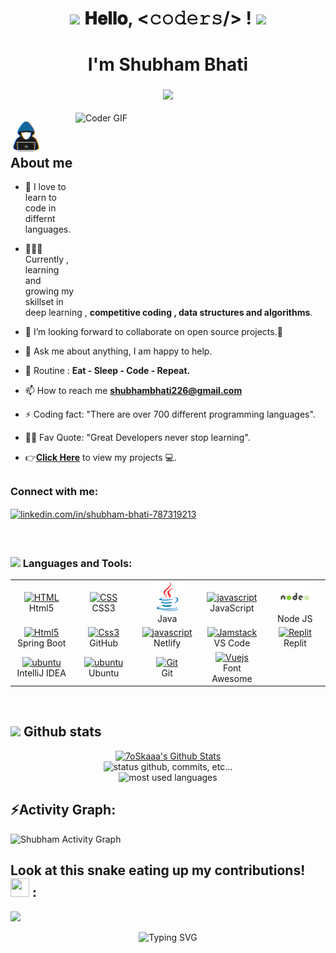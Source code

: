 
<h1 align="center">
  <a target="_blank">
    <img src="https://github.com/JayantGoel001/JayantGoel001/blob/master/GIF/Earth.gif" width="24px" style="max-width:100%;">
  </a>
  𝐇𝐞𝐥𝐥𝐨, &lt;𝚌𝚘𝚍𝚎𝚛𝚜/&gt; ! 
  <a target="_blank">
  </a>
  <img src="https://media.giphy.com/media/hvRJCLFzcasrR4ia7z/giphy.gif" width="40">
</h1>
<!--  -->
<h1 align="center">I'm Shubham Bhati</h1>

<h3 align = "center"><img src="https://readme-typing-svg.herokuapp.com?color=%23F7F7F7&size=21&center=true&vCenter=true&width=650&height=100&lines=A+Student+%F0%9F%91%A8%F0%9F%8F%BB%E2%80%8D%F0%9F%8E%93+and+a+Programming+Enthusiast+%F0%9F%91%A9%E2%80%8D%F0%9F%92%BB+from+India"></h3>


<img align="right" src="https://github.com/ankitwarbhe/ankitwarbhe/blob/master/developer.gif" alt="Coder GIF" width="400" height="300">


## <picture><img src = "https://github.com/0xAbdulKhalid/0xAbdulKhalid/raw/main/assets/mdImages/about_me.gif" width = 50px></picture> **About me**

-  🌱 I love to learn to code in differnt languages.

-  👨🏽‍💻 Currently , learning and growing my skillset in deep learning , **competitive coding , data structures and algorithms**.

- 👥 I’m looking forward to collaborate on open source projects.🌟

- 💬 Ask me about anything, I am happy to help.  
<!-- - , only if the ball is in my court!😉 -->

- 🔄 Routine : **Eat - Sleep - Code - Repeat.**

- 📫 How to reach me **shubhambhati226@gmail.com**
<!--  -->
- ⚡ Coding fact: "There are over 700 different programming languages".

- 💪🏼 Fav Quote: "Great Developers never stop learning".

- 👉<a href="https://shubh2-0.github.io/">**Click Here**</a> to view my projects 💻.

<!-- ![visitor badge](https://visitor-badge.glitch.me/badge?page_id=jwenjian.visitor-badge) -->
<!--  -->


##  <h3 align="left">Connect with me:</h3> 
<p align="left">
<a href="https://linkedin.com/in/linkedin.com/in/shubham-bhati-787319213" target="blank"><img align="center" src="https://raw.githubusercontent.com/rahuldkjain/github-profile-readme-generator/master/src/images/icons/Social/linked-in-alt.svg" alt="linkedin.com/in/shubham-bhati-787319213" height="30" width="40" /></a>
</p>
<!--  <a href="https://www.hackerrank.com/"> <img src="https://sr-marketplace-prod.s3.amazonaws.com/wp-content/uploads/2015/08/HackerRank1.png" width="5%"> </a> -->
<br>

## <h3 align="left"><img src = "https://media2.giphy.com/media/QssGEmpkyEOhBCb7e1/giphy.gif?cid=ecf05e47a0n3gi1bfqntqmob8g9aid1oyj2wr3ds3mg700bl&rid=giphy.gif" width = 24px> Languages and Tools:</h3>


<!--  -->

<table align="center">
  
  <tr>
      <td align="center" width="96">
      <a href="https://www.w3schools.com/html/" target="_blank" rel="noreferrer"">
        <img src="https://seeklogo.com/images/H/html5-without-wordmark-color-logo-14D252D878-seeklogo.com.png" width="45" height="45" alt="HTML" />
      </a>
      <br>Html5
    </td>
 <td align="center" width="96">
      <a href="#css3">
        <img src="https://upload.wikimedia.org/wikipedia/commons/thumb/6/62/CSS3_logo.svg/48px-CSS3_logo.svg.png" width="48" height="48" alt="CSS" />
      </a>
      <br>CSS3
    </td> 
<td align="center" width="96">
      <a href="https://www.java.com">
        <img src="https://raw.githubusercontent.com/devicons/devicon/master/icons/java/java-original.svg" width="48" height="48" alt="Java" />
      </a>
      <br>Java
    </td>
<td align="center" width="96">
      <a href="#js">
        <img src="https://upload.wikimedia.org/wikipedia/commons/thumb/9/99/Unofficial_JavaScript_logo_2.svg/1024px-Unofficial_JavaScript_logo_2.svg.png" width="48" height="48" alt="javascript" />
      </a>
      <br>JavaScript
    </td>
<td align="center" width="96">
      <a href="https://nodejs.org" target="_blank" rel="noreferrer">
        <img src="https://raw.githubusercontent.com/devicons/devicon/master/icons/nodejs/nodejs-original-wordmark.svg" width="48" height="48" alt="Vuejs" />
      </a>
      <br>Node JS
    </td> 
  </tr> 
  
  <tr>
      <td align="center" width="96">
      <a href="https://spring.io/" target="_blank" rel="noreferrer"> 
        <img src="https://www.vectorlogo.zone/logos/springio/springio-icon.svg" width="48" height="48" alt="Html5" />
      </a>
      <br>Spring Boot
    </td>
    <td align="center" width="96">
      <a href="https://github.com/" target="_blank" rel="noreferrer">
        <img src="https://img.icons8.com/fluent/48/4a90e2/github.png" width="48" height="48" alt="Css3" />
      </a>
      <br>GitHub
    </td>
<!--      <td align="center" width="96">
      <a href="https://www.java.com">
        <img src="https://raw.githubusercontent.com/devicons/devicon/master/icons/java/java-original.svg" width="48" height="48" alt="Java" />
      </a>
      <br>Java
    </td> -->
     <td align="center" width="96">
      <a href="https://www.netlify.com/" target="_blank" rel="noreferrer" >
        <img src="https://th.bing.com/th?id=ODLS.41693c73-eb43-452e-ac7c-05ee1420be2e&w=32&h=32&o=6&pid=13.1" width="48" height="48" alt="javascript" />
      </a>
      <br>Netlify
    </td>
    <td align="center"  width="96">
      <a href="https://code.visualstudio.com/" target="_blank" rel="noreferrer">
        <img src="https://upload.wikimedia.org/wikipedia/commons/9/9a/Visual_Studio_Code_1.35_icon.svg" width="48" height="48" alt="Jamstack" />
      </a>
      <br>VS Code
    </td>
      <td align="center" width="96">
      <a href="https://replit.com/" target="_blank" rel="noreferrer" >
        <img src="https://th.bing.com/th/id/OIP.5HGqUBZG3X_n2BuTtu2n5QAAAA?w=150&h=150&c=7&r=0&o=5&dpr=1.4&pid=1.7" width="48" height="48" alt="Replit" />
      </a>
      <br>Replit
    </td>                                                                                                                   
  </tr>                                                                                                        
   <tr>
   <td align="center" width="96">
      <a href="https://www.jetbrains.com/idea/" target="_blank" rel="noreferrer"  >
        <img src="https://grok.lsu.edu/image/45934.png" width="48" height="48" alt="ubuntu" />
      </a>                                                                                                                               
      <br>IntelliJ IDEA
    </td>
<td align="center" width="96">
      <a href="https://ubuntu.com/" target="_blank" rel="noreferrer"  >
        <img src="https://seeklogo.com/images/U/ubuntu-logo-8FDEC6A07B-seeklogo.com.png" width="48" height="48" alt="ubuntu" />
      </a>
      <br>Ubuntu
    </td>
      <td align="center" width="96">
      <a href="https://git-scm.com/" target="_blank" rel="noreferrer">
        <img src="https://upload.wikimedia.org/wikipedia/commons/thumb/3/3f/Git_icon.svg/1200px-Git_icon.svg.png" width="48" height="48" alt="Git" />
      </a>
      <br>Git
    </td>
 <td align="center" width="96">
      <a href="https://fontawesome.com/" target="_blank" rel="noreferrer"> 
        <img src="https://th.bing.com/th?id=ODLS.47124cf6-a787-42d4-ae5a-a7660ddd3609&w=32&h=32&o=6&pid=13.1" width="48" height="48" alt="Vuejs" />
      </a>
      <br>Font Awesome
    </td>                                                                                                                   <!--     <td align="center" width="96">
      <a href="https://replit.com/" target="_blank" rel="noreferrer" >
        <img src="https://th.bing.com/th/id/OIP.5HGqUBZG3X_n2BuTtu2n5QAAAA?w=150&h=150&c=7&r=0&o=5&dpr=1.4&pid=1.7" width="48" height="48" alt="Replit" />
      </a>
      <br>Replit
    </td> -->
  </tr>
  
  
  
  
  
  
</table>


<br>

## <img src="https://raw.githubusercontent.com/marcos-inja/marcos-inja/main/gifs/haha.gif" width="25px"> **Github stats**

<p align="center">
<a href="https://github.com/Shubh2-0/github-readme-stats"><img alt="7oSkaaa's Github Stats" src="https://github-readme-stats.vercel.app/api?username=Shubh2-0&show_icons=true&count_private=true&theme=algolia&bg_color=0,000000,130F40&layout=compact&border_radius=10&hide_border=true" height="200px"/></a> 
   <br>                                                                         
 <img id="github-stats-card" alt="status github, commits, etc..." width="500px" src="https://github-readme-streak-stats.herokuapp.com/?user=shubh2-0&count_private=true&show_icons=true&custom_title=Github&theme=algolia&bg_color=0,000000,130F40&layout=compact&border_radius=10&hide_border=true"/>
   <br>
<img alt="most used languages" width="500px" src="https://github-readme-stats.vercel.app/api/top-langs/?username=Shubh2-0&count_private=true&theme=algolia&bg_color=0,000000,130F40&layout=compact&border_radius=8&hide_border=true&langs_count=20&hide=hack,swift,kotlin,objective-c"/> 

</p>
<!-- ## 🏆 GitHub Trophies -->
<!-- [](https://github-profile-trophy.vercel.app/?username=Shubh2-0&theme=onestar&no-frame=false&no-bg=false&margin-w=4) -->

<!--  -->
<!-- $$$$$$$$$$$$$$$$$$$$$$$$$$$$$$$$ -->

                                                                               
                                                                               
                                                                               
<!--                                                                                
   ![](https://github-readme-stats.vercel.app/api?username=Shubh2-0&theme=dark&hide_border=true&include_all_commits=true&count_private=true)<br/>
![](https://github-readme-streak-stats.herokuapp.com/?user=Shubh2-0&theme=dark&hide_border=true)<br/>
![](https://github-readme-stats.vercel.app/api/top-langs/?username=Shubh2-0&theme=dark&hide_border=true&include_all_commits=true&count_private=true&layout=compact)
                                                                            
                                                                                -->
                                                                               
                                                                               
                                                                               
                                                                               
<!--                                                                                
&&&&&&&&&&&&&&&&&&&&&&&&&&&&&&&&&&&&&&&&                                                                                -->
                                                                               
 <h2 align="left">⚡Activity Graph:</h2>
  <a><img alt="Shubham Activity Graph" src="https://github-readme-activity-graph.cyclic.app/graph?username=Shubh2-0&theme=react-dark&hide_border=true" /></a>



<!-- ![](https://github-trophies.vercel.app/?username=Shubh2-0) -->
<!-- <img alt="most used languages" width="500px" src="https://github-profile-trophy.vercel.app/?username=Shubh2-0&theme=algolia&bg_color=0,000000,130F40&layout=compact&border_radius=8"/>  -->


 ## Look at this snake eating up my contributions! <img src= "https://c.tenor.com/BczFoyx41WoAAAAj/swallowed-the-mighty-ones.gif" width= "30" height= "30">  :

![](https://github.com/Shubh2-0/snk/raw/output/github-contribution-grid-snake.svg)
<!-- https://github-profile-trophy.vercel.app/?username=Shubh2-0&theme=onedark -->


<div align="center">
  
![Typing SVG](https://readme-typing-svg.herokuapp.com?font=ROBOT&size=25&color=39FF14&background=000000&center=true&vCenter=true&width=490&lines=%3E+Thank+You+for+Visiting+😇...!)
 
</div>

